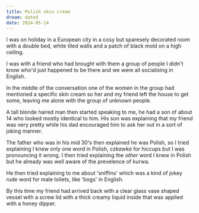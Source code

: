 ```yaml
---
title: Polish skin cream
dream: dated
date: 2024-05-14
---
```


I was on holiday in a European city in a cosy but sparesely decorated room with a double bed, white tiled walls and a patch of black mold on a high ceiling.

I was with a friend who had brought with them a group of people I didn't know who'd just happened to be there and we were all socialising in English.

In the middle of the conversation one of the women in the group had mentioned a specific skin cream so her and my friend left the house to get some, leaving me alone with the group of unknown people.

A tall blonde haired man then started speaking to me, he had a son of about 14 who looked mostly identical to him. His son was explaining that my friend was very pretty while his dad encouraged him to ask her out in a sort of joking manner.

The father who was in his mid 30's then explained he was Polish, so I tried explaining I knew only one word in Polish, *czkawka* for hiccups but I was pronouncing it wrong. I then tried explaining the *other* word I knew in Polish but he already was well aware of the prevelence of kurwa.

He then tried explaining to me about 'sniffins' which was a kind of jokey rude word for male toilets, like 'bogs' in English.

By this time my friend had arrived back with a clear glass vase shaped vessel with a screw lid with a thick creamy liquid inside that was applied with a honey dipper.
